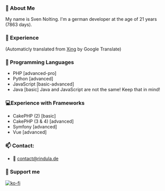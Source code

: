 ### 👋 About Me
My name is Sven Nolting. I'm a german developer at the age of 21 years (7863 days).
### 📑 Experience
(Automaticly translated from [Xing](https://www.xing.com/profile/Sven_Nolting3) by Google Translate)


### 💬 Programming Languages
- PHP [advanced-pro]
- Python [advanced]
- JavaScript [basic-advanced]
- Java [basic]
Java and JavaScript are not the same! Keep that in mind!
### 💻Experience with Frameworks
- CakePHP (2) [basic]
- CakePHP (3 & 4) [advanced]
- Symfony [advanced]
- Vue [advanced]
### 📫 Contact:
  - 📧 contact@rindula.de
### 💸 Support me
[![ko-fi](https://ko-fi.com/img/githubbutton_sm.svg)](https://ko-fi.com/U6U74OYFS)
